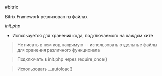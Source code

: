 #bitrix 

Bitrix Framework реализован на файлах

*init.php*
* Используется для хранения кода, подключаемого на каждом хите
> Не писать в нем код напрямую -- использовать отдельные файлы для хранения различного функционала

> Подключать в init.php через require_once()

> Использовать \_\_autoload()

